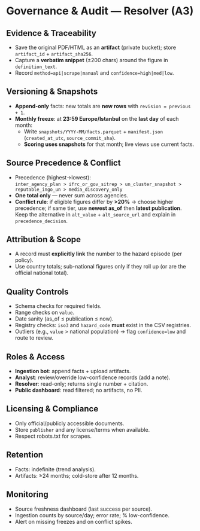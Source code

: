 # Governance & Audit — Resolver (A3)

## Evidence & Traceability
- Save the original PDF/HTML as an **artifact** (private bucket); store `artifact_id` + `artifact_sha256`.
- Capture a **verbatim snippet** (±200 chars) around the figure in `definition_text`.
- Record `method=api|scrape|manual` and `confidence=high|med|low`.

## Versioning & Snapshots
- **Append-only** facts: new totals are **new rows** with `revision = previous + 1`.
- **Monthly freeze**: at **23:59 Europe/Istanbul** on the **last day** of each month:  
  - Write `snapshots/YYYY-MM/facts.parquet` + `manifest.json` (`created_at_utc`, `source_commit_sha`).
  - **Scoring uses snapshots** for that month; live views use current facts.

## Source Precedence & Conflict
- Precedence (highest→lowest):  
  `inter_agency_plan > ifrc_or_gov_sitrep > un_cluster_snapshot > reputable_ingo_un > media_discovery_only`
- **One total only** — never sum across agencies.
- **Conflict rule**: if eligible figures differ by **>20%** → choose higher precedence; if same tier, use **newest as_of** then **latest publication**. Keep the alternative in `alt_value` + `alt_source_url` and explain in `precedence_decision`.

## Attribution & Scope
- A record must **explicitly link** the number to the hazard episode (per policy).  
- Use country totals; sub-national figures only if they roll up (or are the official national total).

## Quality Controls
- Schema checks for required fields.
- Range checks on `value`.
- Date sanity (as_of ≤ publication ≤ now).
- Registry checks: `iso3` and `hazard_code` **must** exist in the CSV registries.
- Outliers (e.g., `value` > national population) → flag `confidence=low` and route to review.

## Roles & Access
- **Ingestion bot**: append facts + upload artifacts.  
- **Analyst**: review/override low-confidence records (add a note).  
- **Resolver**: read-only; returns single number + citation.  
- **Public dashboard**: read filtered; no artifacts, no PII.

## Licensing & Compliance
- Only official/publicly accessible documents.  
- Store `publisher` and any license/terms when available.  
- Respect robots.txt for scrapes.

## Retention
- Facts: indefinite (trend analysis).  
- Artifacts: ≥24 months; cold-store after 12 months.

## Monitoring
- Source freshness dashboard (last success per source).  
- Ingestion counts by source/day; error rate; % low-confidence.  
- Alert on missing freezes and on conflict spikes.
